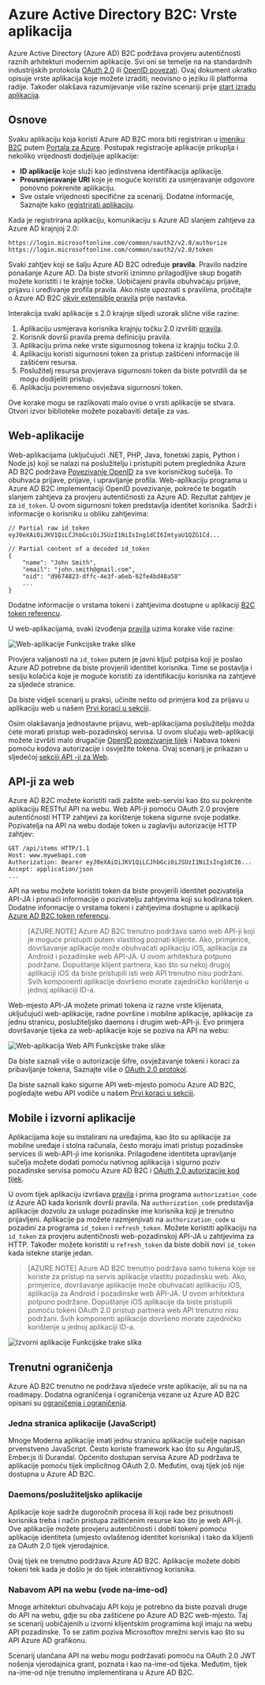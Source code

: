 <properties
    pageTitle="Azure AD B2C | Microsoft Azure"
    description="Vrste aplikacija možete sastaviti u Azure Active Directory B2C."
    services="active-directory-b2c"
    documentationCenter=""
    authors="dstrockis"
    manager="mbaldwin"
    editor=""/>

<tags
    ms.service="active-directory-b2c"
    ms.workload="identity"
    ms.tgt_pltfrm="na"
    ms.devlang="na"
    ms.topic="hero-article"
    ms.date="07/22/2016"
    ms.author="dastrock"/>

# <a name="azure-active-directory-b2c-types-of-applications"></a>Azure Active Directory B2C: Vrste aplikacija

Azure Active Directory (Azure AD) B2C podržava provjeru autentičnosti raznih arhitekturi modernim aplikacije. Svi oni se temelje na na standardnih industrijskih protokola [OAuth 2.0](active-directory-b2c-reference-protocols.md) ili [OpenID povezati](active-directory-b2c-reference-protocols.md). Ovaj dokument ukratko opisuje vrste aplikacija koje možete izraditi, neovisno o jeziku ili platforma radije. Također olakšava razumijevanje više razine scenariji prije [start izradu aplikacija](active-directory-b2c-overview.md#getting-started).

## <a name="the-basics"></a>Osnove
Svaku aplikaciju koja koristi Azure AD B2C mora biti registriran u [imeniku B2C](active-directory-b2c-get-started.md) putem [Portala za Azure](https://portal.azure.com/). Postupak registracije aplikacije prikuplja i nekoliko vrijednosti dodjeljuje aplikacije:

- **ID aplikacije** koje služi kao jedinstvena identifikacija aplikacije.
- **Preusmjeravanje URI** koje je moguće koristiti za usmjeravanje odgovore ponovno pokrenite aplikaciju.
- Sve ostale vrijednosti specifične za scenarij. Dodatne informacije, Saznajte kako [registrirati aplikaciju](active-directory-b2c-app-registration.md).

Kada je registrirana aplikaciju, komunikaciju s Azure AD slanjem zahtjeva za Azure AD krajnjoj 2.0:

```
https://login.microsoftonline.com/common/oauth2/v2.0/authorize
https://login.microsoftonline.com/common/oauth2/v2.0/token
```

Svaki zahtjev koji se šalju Azure AD B2C određuje **pravila**. Pravilo nadzire ponašanje Azure AD. Da biste stvorili iznimno prilagodljive skup bogatih možete koristiti i te krajnje točke. Uobičajeni pravila obuhvaćaju prijave, prijavu i uređivanje profila pravila. Ako niste upoznati s pravilima, pročitajte o Azure AD B2C [okvir extensible pravila](active-directory-b2c-reference-policies.md) prije nastavka.

Interakcija svaki aplikacije s 2.0 krajnje slijedi uzorak slične više razine:

1. Aplikaciju usmjerava korisnika krajnju točku 2.0 izvršiti [pravila](active-directory-b2c-reference-policies.md).
2. Korisnik dovrši pravila prema definiciju pravila.
4. Aplikaciju prima neke vrste sigurnosnog tokena iz krajnju točku 2.0.
5. Aplikaciju koristi sigurnosni token za pristup zaštićeni informacije ili zaštićeni resursa.
6. Poslužitelj resursa provjerava sigurnosni token da biste potvrdili da se mogu dodijeliti pristup.
7. Aplikaciju povremeno osvježava sigurnosni token.

<!-- TODO: Need a page for libraries to link to -->
Ove korake mogu se razlikovati malo ovise o vrsti aplikacije se stvara. Otvori izvor biblioteke možete pozabaviti detalje za vas.

## <a name="web-apps"></a>Web-aplikacije
Web-aplikacijama (uključujući .NET, PHP, Java, fonetski zapis, Python i Node.js) koji se nalazi na poslužitelju i pristupiti putem preglednika Azure AD B2C podržava [Povezivanje OpenID](active-directory-b2c-reference-protocols.md) za sve korisničkog sučelja. To obuhvaća prijave, prijave, i upravljanje profila. Web-aplikaciju programa u Azure AD B2C implementaciji OpenID povezivanje, pokreće te bogatih slanjem zahtjeva za provjeru autentičnosti za Azure AD. Rezultat zahtjev je za `id_token`. U ovom sigurnosni token predstavlja identitet korisnika. Sadrži i informacije o korisniku u obliku zahtjevima:

```
// Partial raw id_token
eyJ0eXAiOiJKV1QiLCJhbGciOiJSUzI1NiIsIng1dCI6ImtyaU1QZG1Cd...

// Partial content of a decoded id_token
{
    "name": "John Smith",
    "email": "john.smith@gmail.com",
    "oid": "d9674823-dffc-4e3f-a6eb-62fe4bd48a58"
    ...
}
```

Dodatne informacije o vrstama tokeni i zahtjevima dostupne u aplikaciji [B2C token referencu](active-directory-b2c-reference-tokens.md).

U web-aplikacijama, svaki izvođenja [pravila](active-directory-b2c-reference-policies.md) uzima korake više razine:

![Web-aplikacije Funkcijske trake slike](./media/active-directory-b2c-apps/webapp.png)

Provjera valjanosti na `id_token` putem je javni ključ potpisa koji je poslao Azure AD potrebne da biste provjerili identitet korisnika. Time se postavlja i sesiju kolačića koje je moguće koristiti za identifikaciju korisnika na zahtjeve za sljedeće stranice.

Da biste vidjeli scenarij u praksi, učinite nešto od primjera kod za prijavu u aplikaciju web u našem [Prvi koraci u sekciji](active-directory-b2c-overview.md#getting-started).

Osim olakšavanja jednostavne prijavu, web-aplikacijama poslužitelju možda ćete morati pristup web-pozadinskoj servisa. U ovom slučaju web-aplikaciji možete izvršiti malo drugačije [OpenID povezivanje tijek](active-directory-b2c-reference-oidc.md) i Nabava tokeni pomoću kodova autorizacije i osvježite tokena. Ovaj scenarij je prikazan u sljedećoj [sekciji API -ji za Web](#web-apis).

<!--, and in our [WebApp-WebAPI Getting started topic](active-directory-b2c-devquickstarts-web-api-dotnet.md).-->

## <a name="web-apis"></a>API-ji za web
Azure AD B2C možete koristiti radi zaštite web-servisi kao što su pokrenite aplikaciju RESTful API na webu. Web API-ji pomoću OAuth 2.0 provjere autentičnosti HTTP zahtjevi za korištenje tokena sigurne svoje podatke. Pozivatelja na API na webu dodaje token u zaglavlju autorizacije HTTP zahtjev:

```
GET /api/items HTTP/1.1
Host: www.mywebapi.com
Authorization: Bearer eyJ0eXAiOiJKV1QiLCJhbGciOiJSUzI1NiIsIng1dCI6...
Accept: application/json
...
```

API na webu možete koristiti token da biste provjerili identitet pozivatelja API-JA i pronaći informacije o pozivatelju zahtjevima koji su kodirana token. Dodatne informacije o vrstama tokeni i zahtjevima dostupne u aplikaciji [Azure AD B2C token referencu](active-directory-b2c-reference-tokens.md).

> [AZURE.NOTE]
    Azure AD B2C trenutno podržava samo web API-ji koji je moguće pristupiti putem vlastitog poznati klijente. Ako, primjerice, dovršavanje aplikacije može obuhvaćati aplikaciju iOS, aplikacija za Android i pozadinske web API-JA. U ovom arhitektura potpuno podržane. Dopuštanje klijent partnera, kao što su nekoj drugoj aplikaciji iOS da biste pristupili isti web API trenutno nisu podržani. Svih komponenti aplikacije dovršeno morate zajedničko korištenje u jednoj aplikaciji ID-a.

Web-mjesto API-JA možete primati tokena iz razne vrste klijenata, uključujući web-aplikacije, radne površine i mobilne aplikacije, aplikacije za jednu stranicu, poslužiteljsko daemons i drugim web-API-ji. Evo primjera dovršavanje tijeka za web-aplikacije koje se poziva na API na webu:

![Web-aplikacija Web API Funkcijske trake slike](./media/active-directory-b2c-apps/webapi.png)

Da biste saznali više o autorizacije šifre, osvježavanje tokeni i koraci za pribavljanje tokena, Saznajte više o [OAuth 2.0 protokol](active-directory-b2c-reference-oauth-code.md).

Da biste saznali kako sigurne API web-mjesto pomoću Azure AD B2C, pogledajte webu API vodiče u našem [Prvi koraci u sekciji](active-directory-b2c-overview.md#getting-started).

## <a name="mobile-and-native-apps"></a>Mobile i izvorni aplikacije
Aplikacijama koje su instalirani na uređajima, kao što su aplikacije za mobilne uređaje i stolna računala, često moraju imati pristup pozadinske services ili web-API-ji ime korisnika. Prilagođene identiteta upravljanje sučelja možete dodati pomoću nativnog aplikacija i sigurno poziv pozadinske servisa pomoću Azure AD B2C i [OAuth 2.0 autorizacije kod tijek](active-directory-b2c-reference-oauth-code.md).  

U ovom tijek aplikaciju izvršava [pravila](active-directory-b2c-reference-policies.md) i prima programa `authorization_code` iz Azure AD kada korisnik dovrši pravila. Na `authorization_code` predstavlja aplikacije dozvolu za usluge pozadinske ime korisnika koji je trenutno prijavljeni. Aplikacije pa možete razmjenjivati na `authorization_code` u pozadini za programa `id_token` i `refresh_token`.  Možete koristiti aplikaciju na `id_token` za provjeru autentičnosti web-pozadinskoj API-JA u zahtjevima za HTTP. Također možete koristiti u `refresh_token` da biste dobili novi `id_token` kada istekne starije jedan.

> [AZURE.NOTE]
    Azure AD B2C trenutno podržava samo tokena koje se koriste za pristup na servis aplikacije vlastitu pozadinsku web. Ako, primjerice, dovršavanje aplikacije može obuhvaćati aplikaciju iOS, aplikacija za Android i pozadinske web API-JA. U ovom arhitektura potpuno podržane. Dopuštanje iOS aplikacije da biste pristupili pomoću tokeni OAuth 2.0 pristup partnera web API trenutno nisu podržani. Svih komponenti aplikacije dovršeno morate zajedničko korištenje u jednoj aplikaciji ID-a.

![Izvorni aplikacije Funkcijske trake slika](./media/active-directory-b2c-apps/native.png)

## <a name="current-limitations"></a>Trenutni ograničenja
Azure AD B2C trenutno ne podržava sljedeće vrste aplikacije, ali su na na roadmapy. Dodatna ograničenja i ograničenja vezane uz Azure AD B2C opisani su [ograničenja i ograničenja](active-directory-b2c-limitations.md).

### <a name="single-page-apps-javascript"></a>Jedna stranica aplikacije (JavaScript)
Mnoge Moderna aplikacije imati jednu stranicu aplikacije sučelje napisan prvenstveno JavaScript. Često koriste framework kao što su AngularJS, Ember.js ili Durandal. Općenito dostupan servisa Azure AD podržava te aplikacije pomoću tijek implicitnog OAuth 2.0. Međutim, ovaj tijek još nije dostupna u Azure AD B2C.

### <a name="daemonsserver-side-apps"></a>Daemons/poslužiteljsko aplikacije
Aplikacije koje sadrže dugoročnih procesa ili koji rade bez prisutnosti korisnika treba i način pristupa zaštićenim resurse kao što je web API-ji. Ove aplikacije možete provjeru autentičnosti i dobiti tokeni pomoću aplikacije identiteta (umjesto ovlaštenog identitet korisnika) i tako da klijenti za OAuth 2.0 tijek vjerodajnice.

Ovaj tijek ne trenutno podržava Azure AD B2C. Aplikacije možete dobiti tokeni tek kada je došlo je do tijek interaktivnog korisnika.

### <a name="web-api-chains-on-behalf-of-flow"></a>Nabavom API na webu (vode na-ime-od)
Mnoge arhitekturi obuhvaćaju API koju je potrebno da biste pozvali druge do API na webu, gdje su oba zaštićene po Azure AD B2C web-mjesto. Taj se scenarij uobičajenih u izvorni klijentskim programima koji imaju na webu API pozadinske. To se zatim poziva Microsoftov mrežni servis kao što su API Azure AD grafikonu.

Scenarij ulančana API na webu mogu podržavati pomoću na OAuth 2.0 JWT nošenja vjerodajnica grant, poznata i kao na-ime-od tijeka.  Međutim, tijek na-ime-od nije trenutno implementirana u Azure AD B2C.
